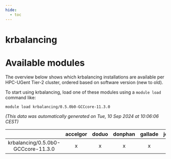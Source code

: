 ```yaml
---
hide:
  - toc
---
```


krbalancing
===========

# Available modules


The overview below shows which krbalancing installations are available per HPC-UGent Tier-2 cluster, ordered based on software version (new to old).

To start using krbalancing, load one of these modules using a `module load` command like:

```shell
module load krbalancing/0.5.0b0-GCCcore-11.3.0
```

*(This data was automatically generated on Tue, 10 Sep 2024 at 10:06:06 CEST)*  

| |accelgor|doduo|donphan|gallade|joltik|shinx|skitty|
| :---: | :---: | :---: | :---: | :---: | :---: | :---: | :---: |
|krbalancing/0.5.0b0-GCCcore-11.3.0|x|x|x|x|x|-|x|
